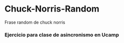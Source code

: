 # Chuck-Norris-Random
Frase random de chuck norris
### Ejercicio para clase de asincronismo en Ucamp
